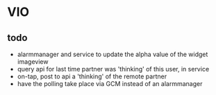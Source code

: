 VIO
===

todo
----

- alarmmanager and service to update the alpha value of the widget imageview
- query api for last time partner was 'thinking' of this user, in service
- on-tap, post to api a 'thinking' of the remote partner
- have the polling take place via GCM instead of an alarmmanager
